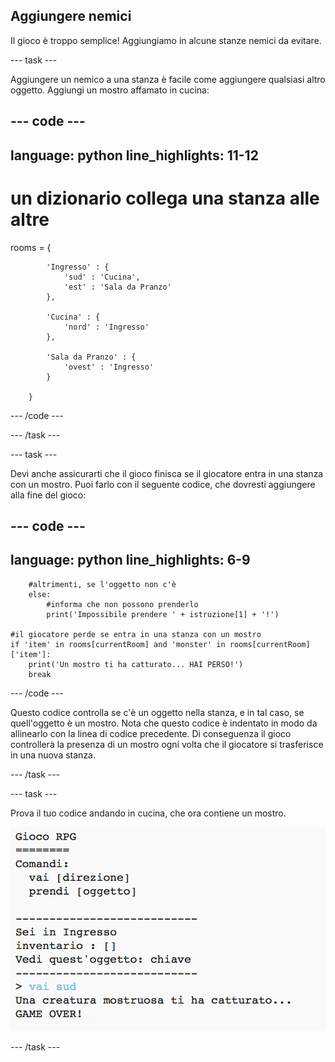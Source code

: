 ## Aggiungere nemici

Il gioco è troppo semplice! Aggiungiamo in alcune stanze nemici da evitare.

--- task ---

Aggiungere un nemico a una stanza è facile come aggiungere qualsiasi altro oggetto. Aggiungi un mostro affamato in cucina:

--- code ---
---
language: python
line_highlights: 11-12
---

# un dizionario collega una stanza alle altre

rooms = {

            'Ingresso' : {
                'sud' : 'Cucina',
                'est' : 'Sala da Pranzo'
            },
    
            'Cucina' : {
                'nord' : 'Ingresso'
            },
    
            'Sala da Pranzo' : {
                'ovest' : 'Ingresso'
            }
    
        }
    

--- /code ---

--- /task ---

--- task ---

Devi anche assicurarti che il gioco finisca se il giocatore entra in una stanza con un mostro. Puoi farlo con il seguente codice, che dovresti aggiungere alla fine del gioco:

--- code ---
---
language: python
line_highlights: 6-9
---
        #altrimenti, se l'oggetto non c'è
        else:
            #informa che non possono prenderlo
            print('Impossibile prendere ' + istruzione[1] + '!')
    
    #il giocatore perde se entra in una stanza con un mostro
    if 'item' in rooms[currentRoom] and 'monster' in rooms[currentRoom]['item']:
        print('Un mostro ti ha catturato... HAI PERSO!')
        break
    

--- /code ---

Questo codice controlla se c'è un oggetto nella stanza, e in tal caso, se quell'oggetto è un mostro. Nota che questo codice è indentato in modo da allinearlo con la linea di codice precedente. Di conseguenza il gioco controllerà la presenza di un mostro ogni volta che il giocatore si trasferisce in una nuova stanza.

--- /task ---

--- task ---

Prova il tuo codice andando in cucina, che ora contiene un mostro.

![schermata](images/rpg-monster-test.png)

--- /task ---